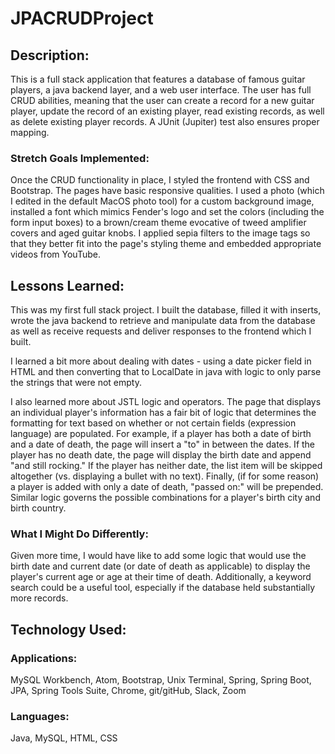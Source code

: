 # JPACRUDProject

## Description:
This is a full stack application that features a database of famous guitar players, a java backend layer, and a web user interface.  The user has full CRUD abilities, meaning that the user can create a record for a new guitar player, update the record of an existing player, read existing records, as well as delete existing player records.  A JUnit (Jupiter) test also ensures proper mapping.  

### Stretch Goals Implemented:
Once the CRUD functionality in place, I styled the frontend with CSS and Bootstrap.  The pages have basic responsive qualities.  I used a photo (which I edited in the default MacOS photo tool) for a custom background image, installed a font which mimics Fender's logo and set the colors (including the form input boxes) to a brown/cream theme evocative of tweed amplifier covers and aged guitar knobs.  I applied sepia filters to the image tags so that they better fit into the page's styling theme and embedded appropriate videos from YouTube.  

## Lessons Learned:
This was my first full stack project.  I built the database, filled it with inserts, wrote the java backend to retrieve and manipulate data from the database as well as receive requests and deliver responses to the frontend which I built.  

I learned a bit more about dealing with dates - using a date picker field in HTML and then converting that to LocalDate in java with logic to only parse the strings that were not empty.

I also learned more about JSTL logic and operators.  The page that displays an individual player's information has a fair bit of logic that determines the formatting for text based on whether or not certain fields (expression language) are populated.  For example, if a player has both a date of birth and a date of death, the page will insert a "to"  in between the dates.  If the player has no death date, the page will display the birth date and append "and still rocking."  If the player has neither date, the list item will be skipped altogether (vs. displaying a bullet with no text).  Finally, (if for some reason) a player is added with only a date of death, "passed on:" will be prepended.  Similar logic governs the possible combinations for a player's birth city and birth country.  

### What I Might Do Differently:
Given more time, I would have like to add some logic that would use the birth date and current date (or date of death as applicable) to display the player's current age or age at their time of death.   Additionally, a keyword search could be a useful tool, especially if the database held substantially more records.

## Technology Used:
### Applications:
MySQL Workbench, Atom, Bootstrap, Unix Terminal, Spring, Spring Boot, JPA, Spring Tools Suite, Chrome, git/gitHub, Slack, Zoom

### Languages:
Java, MySQL, HTML, CSS   
